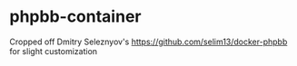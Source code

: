 # phpbb-container

Cropped off Dmitry Seleznyov's https://github.com/selim13/docker-phpbb for slight customization
